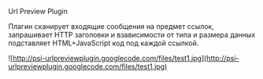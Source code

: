 Url Preview Plugin

Плагин сканирует входящие сообщения на предмет ссылок, запрашивает HTTP заголовки и взависимости от типа и размера данных подставляет HTML+JavaScript код под каждой ссылкой.

![http://psi-urlpreviewplugin.googlecode.com/files/test1.jpg](http://psi-urlpreviewplugin.googlecode.com/files/test1.jpg)